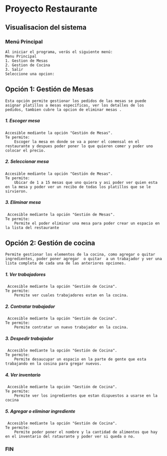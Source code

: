 # Proyecto Restaurante 

## Visualisacion del sistema

### Menú Principal
	Al iniciar el programa, verás el siguiente menú:
	Menu Principal
	1. Gestion de Mesas
	2. Gestion de Cocina
	3. Salir
	Seleccione una opcion:

## Opción 1: Gestión de Mesas
    Esta opción permite gestionar los pedidos de las mesas se puede asignar platillos a mesas específicas, ver los detalles de los pedidos, tambien cubre la opcion de eliminar mesas .

##### 1. Escoger mesa
	Accesible mediante la opción "Gestión de Mesas".
	Te permite:
 		Escoger la mesa en donde se va a poner el comensal en el restaurante y despues poder poner lo que quieren comer y poder uno colocar el precio.


##### 2. Seleccionar mesa
    Accesible mediante la opción "Gestión de Mesas".
    Te permite:
 		Ubicar de 1 a 15 mesas que uno quiera y asi poder ver quien esta en la mesa y poder ver un recibo de todas los platillos que se le sirvieron. 

##### 3. Eliminar mesa
     Accesible mediante la opción "Gestión de Mesas".
    Te permite:
		Permite el poder eliminar una mesa para poder crear un espacio en la lista del restaurante

## Opción 2: Gestión de cocina
	Permite gestionar los elementos de la cocina, como agregar o quitar  ingredientes, poder poner agregar  o quitar  a un trabajador y ver una lista completa de cada una de las anteriores opciones.

##### 1. Ver trabajadores
     Accesible mediante la opción "Gestión de Cocina".
    Te permite:
		Permite ver cuales trabajadores estan en la cocina.

##### 2. Contratar trabajador
     Accesible mediante la opción "Gestión de Cocina".
    Te permite:
		Permite contratar un nuevo trabajador en la cocina.

##### 3. Despedir trabajador
     Accesible mediante la opción "Gestión de Cocina".
    Te permite:
		Permite desaucupar un espacio en la parte de gente que esta trabajando en la cosina para gregar nuevos.

##### 4. Ver inventario
     Accesible mediante la opción "Gestión de Cocina".
    Te permite:
		Permite ver los ingredientes que estan dispuestos a usarse en la cocina

##### 5. Agregar o eliminar ingrediente
     Accesible mediante la opción "Gestión de Cocina".
    Te permite:
		Permite poder poner el nombre y la cantidad de alimentos que hay en el inventario del rataurante y poder ver si queda o no.

### FIN
